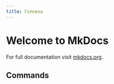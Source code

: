 ```yaml
---
title: Головна
---
```


# Welcome to MkDocs

For full documentation visit [mkdocs.org](https://www.mkdocs.org).

## Commands
